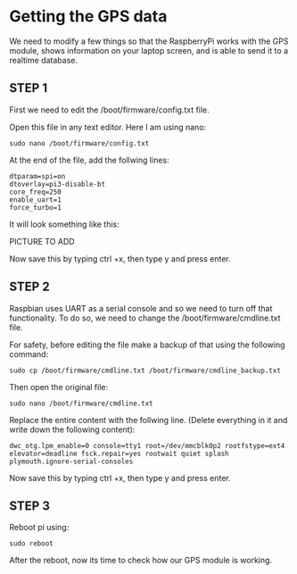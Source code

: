 # Getting the GPS data
 
We need to modify a few things so that the RaspberryPi works with the GPS module, shows information on your laptop screen, and is able to send it to a realtime database.

## STEP 1
First we need to edit the /boot/firmware/config.txt file. 

Open this file in any text editor. Here I am using nano:

`
sudo nano /boot/firmware/config.txt
`

At the end of the file, add the follwing lines:

`````
dtparam=spi=on
dtoverlay=pi3-disable-bt
core_freq=250
enable_uart=1
force_turbo=1
`````

It will look something like this:

PICTURE TO ADD

Now save this by typing ctrl +x, then type y and press enter.

## STEP 2
Raspbian uses UART as a serial console and so we need to turn off that functionality. To do so, we need to change the /boot/firmware/cmdline.txt file. 

For safety, before editing the file make a backup of that using the following command:


`
sudo cp /boot/firmware/cmdline.txt /boot/firmware/cmdline_backup.txt
`

Then open the original file:

`
sudo nano /boot/firmware/cmdline.txt
`

Replace the entire content with the follwing line. (Delete everything in it and write down the following content):

`
dwc_otg.lpm_enable=0 console=tty1 root=/dev/mmcblk0p2 rootfstype=ext4 elevator=deadline fsck.repair=yes rootwait quiet splash plymouth.ignore-serial-consoles
`

Now save this by typing ctrl +x, then type y and press enter.

## STEP 3
Reboot pi using:

`
sudo reboot
`

After the reboot, now its time to check how our GPS module is working.
